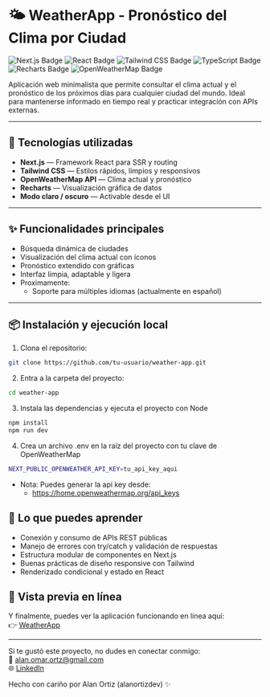 # 🌤️ WeatherApp - Pronóstico del Clima por Ciudad

![Next.js Badge](https://img.shields.io/badge/Next.js-000000?logo=nextdotjs&logoColor=fff&style=flat)
![React Badge](https://img.shields.io/badge/React-20232A?logo=react&logoColor=61DAFB&style=flat)
![Tailwind CSS Badge](https://img.shields.io/badge/Tailwind_CSS-06B6D4?logo=tailwindcss&logoColor=fff&style=flat)
![TypeScript Badge](https://img.shields.io/badge/TypeScript-3178C6?logo=typescript&logoColor=fff&style=flat)
![Recharts Badge](https://img.shields.io/badge/Recharts-EF4444?logo=chartdotjs&logoColor=fff&style=flat)
![OpenWeatherMap Badge](https://img.shields.io/badge/OpenWeatherMap-FFA500?logo=cloud&logoColor=fff&style=flat)

Aplicación web minimalista que permite consultar el clima actual y el pronóstico de los próximos días para cualquier ciudad del mundo. Ideal para mantenerse informado en tiempo real y practicar integración con APIs externas.

---

## 🚀 Tecnologías utilizadas

- **Next.js** — Framework React para SSR y routing
- **Tailwind CSS** — Estilos rápidos, limpios y responsivos
- **OpenWeatherMap API** — Clima actual y pronóstico
- **Recharts** — Visualización gráfica de datos
- **Modo claro / oscuro** — Activable desde el UI

---

## ✨ Funcionalidades principales

- Búsqueda dinámica de ciudades
- Visualización del clima actual con íconos
- Pronóstico extendido con gráficas
- Interfaz limpia, adaptable y ligera
- Proximamente:
   * Soporte para múltiples idiomas (actualmente en español)

---

## 📦 Instalación y ejecución local

1. Clona el repositorio:
```bash
git clone https://github.com/tu-usuario/weather-app.git
```
2. Entra a la carpeta del proyecto:
```bash
cd weather-app
```
3. Instala las dependencias y ejecuta el proyecto con Node
```bash
npm install
npm run dev
```
4. Crea un archivo .env en la raíz del proyecto con tu clave de OpenWeatherMap
```bash
NEXT_PUBLIC_OPENWEATHER_API_KEY=tu_api_key_aqui
```
- Nota: Puedes generar la api key desde:
    * https://home.openweathermap.org/api_keys

## 🧠 Lo que puedes aprender
- Conexión y consumo de APIs REST públicas
- Manejo de errores con try/catch y validación de respuestas
- Estructura modular de componentes en Next.js
- Buenas prácticas de diseño responsive con Tailwind
- Renderizado condicional y estado en React

## 🔗 Vista previa en línea
Y finalmente, puedes ver la aplicación funcionando en linea aquí:  
👉 [WeatherApp](https://weather-app-five-iota-91.vercel.app)

---

Si te gustó este proyecto, no dudes en conectar conmigo:  
📧 alan.omar.ortz@gmail.com  
🌐 [LinkedIn](https://www.linkedin.com/in/alanortizdev/)

Hecho con cariño por Alan Ortiz (alanortizdev) ✨